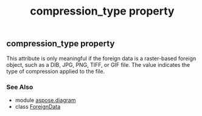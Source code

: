 ﻿---
title: compression_type property
second_title: Aspose.Diagram for Python via .NET API References
description: 
type: docs
weight: 50
url: /python-net/aspose.diagram/foreigndata/compression_type/
is_root: false
---

## compression_type property


This attribute is only meaningful if the foreign data is a raster-based foreign object, such as a DIB, JPG, PNG, TIFF, or GIF file. The value indicates the type of compression applied to the file.

### See Also
* module [aspose.diagram](../../)
* class [ForeignData](/diagram/python-net/aspose.diagram/foreigndata)
